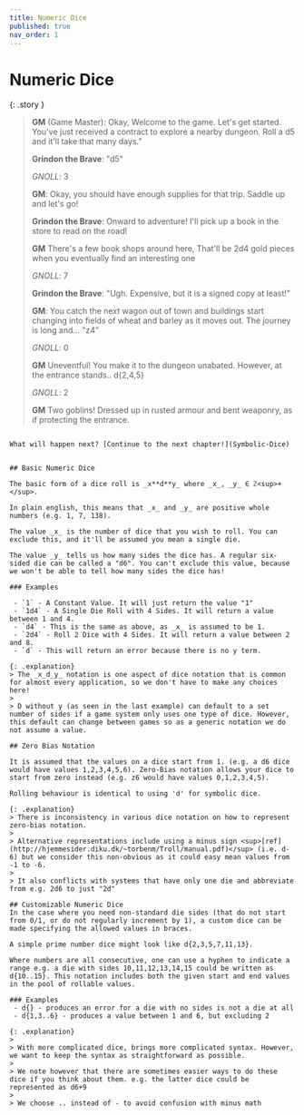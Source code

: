```yaml
---
title: Numeric Dice
published: true
nav_order: 1
---
```


# Numeric Dice


{: .story }   
> **GM** (Game Master): Okay, Welcome to the game. Let's get started. You've just received a contract to explore a nearby dungeon. Roll a d5 and it'll take that many days."
>  
> **Grindon the Brave**: "d5"
>
> *GNOLL*: 3
>
> **GM**: Okay, you should have enough supplies for that trip. Saddle up and let's go!
>  
>   **Grindon the Brave**: Onward to adventure! I'll pick up a book in the store to read on the road!
>  
>  **GM** There's a few book shops around here, That'll be 2d4 gold pieces when you eventually find an interesting one
>
> *GNOLL*: 7
>
>**Grindon the Brave**: "Ugh. Expensive, but it is a signed copy at least!"
>  
> **GM**: You catch the next wagon out of town and buildings start changing into fields of wheat and barley as it moves out. The journey is long and... "z4"
>
> *GNOLL*: 0
>
> **GM** Uneventful! You make it to the dungeon unabated. However, at the entrance stands.. d{2,4,5}
>
> *GNOLL*: 2
>
> **GM** Two goblins! Dressed up in rusted armour and bent weaponry, as if protecting the entrance.
```

What will happen next? [Continue to the next chapter!](Symbolic-Dice)


## Basic Numeric Dice

The basic form of a dice roll is _x**d**y_ where _x_, _y_ ∈ ℤ<sup>+</sup>. 

In plain english, this means that _x_ and _y_ are positive whole numbers (e.g. 1, 7, 138). 

The value _x_ is the number of dice that you wish to roll. You can exclude this, and it'll be assumed you mean a single die.

The value _y_ tells us how many sides the dice has. A regular six-sided die can be called a "d6". You can't exclude this value, because we won't be able to tell how many sides the dice has!

### Examples

 - `1` - A Constant Value. It will just return the value "1"
 - `1d4` - A Single Die Roll with 4 Sides. It will return a value between 1 and 4.
 - `d4` - This is the same as above, as _x_ is assumed to be 1.
 - `2d4` - Roll 2 Dice with 4 Sides. It will return a value between 2 and 8. 
 - `d` - This will return an error because there is no y term.

{: .explanation}
> The _x_d_y_ notation is one aspect of dice notation that is common for almost every application, so we don't have to make any choices here!
>
> D without y (as seen in the last example) can default to a set number of sides if a game system only uses one type of dice. However, this default can change between games so as a generic notation we do not assume a value.

## Zero Bias Notation

It is assumed that the values on a dice start from 1. (e.g. a d6 dice would have values 1,2,3,4,5,6). Zero-Bias notation allows your dice to start from zero instead (e.g. z6 would have values 0,1,2,3,4,5).

Rolling behaviour is identical to using 'd' for symbolic dice.

{: .explanation}
> There is inconsistency in various dice notation on how to represent zero-bias notation.
>
> Alternative representations include using a minus sign <sup>[ref](http://hjemmesider.diku.dk/~torbenm/Troll/manual.pdf)</sup> (i.e. d-6) but we consider this non-obvious as it could easy mean values from -1 to -6.
>
> It also conflicts with systems that have only one die and abbreviate from e.g. 2d6 to just "2d"

## Customizable Numeric Dice
In the case where you need non-standard die sides (that do not start from 0/1, or do not regularly increment by 1), a custom dice can be made specifying the allowed values in braces.

A simple prime number dice might look like d{2,3,5,7,11,13}.

Where numbers are all consecutive, one can use a hyphen to indicate a range e.g. a die with sides 10,11,12,13,14,15 could be written as d{10..15}. This notation includes both the given start and end values in the pool of rollable values.

### Examples
 - d{} - produces an error for a die with no sides is not a die at all
 - d{1,3..6} - produces a value between 1 and 6, but excluding 2

{: .explanation}
> 
> With more complicated dice, brings more complicated syntax. However, we want to keep the syntax as straightforward as possible. 
>
> We note however that there are sometimes easier ways to do these dice if you think about them. e.g. the latter dice could be represented as d6+9
>
> We choose .. instead of - to avoid confusion with minus math
